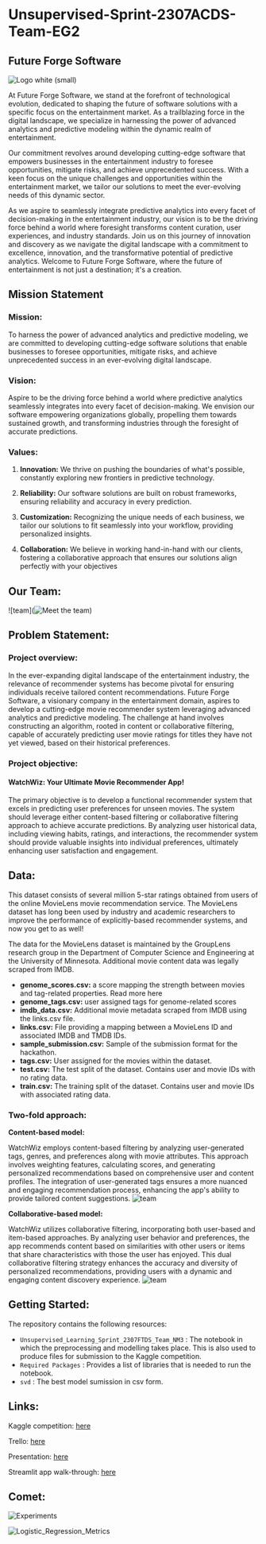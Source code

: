# Unsupervised-Sprint-2307ACDS-Team-EG2

## Future Forge Software

![Logo white (small)](![Logo](https://github.com/Christelle278/Unsupervised-Learning-Sprint-2307FTDS-Team-NM3/assets/142970095/dfa7ab2f-9068-45f6-9131-66530ff25f0d))

At Future Forge Software, we stand at the forefront of technological evolution, dedicated to shaping the future of software solutions with a specific focus on the entertainment market. As a trailblazing force in the digital landscape, we specialize in harnessing the power of advanced analytics and predictive modeling within the dynamic realm of entertainment.

Our commitment revolves around developing cutting-edge software that empowers businesses in the entertainment industry to foresee opportunities, mitigate risks, and achieve unprecedented success. With a keen focus on the unique challenges and opportunities within the entertainment market, we tailor our solutions to meet the ever-evolving needs of this dynamic sector.

As we aspire to seamlessly integrate predictive analytics into every facet of decision-making in the entertainment industry, our vision is to be the driving force behind a world where foresight transforms content curation, user experiences, and industry standards. Join us on this journey of innovation and discovery as we navigate the digital landscape with a commitment to excellence, innovation, and the transformative potential of predictive analytics. Welcome to Future Forge Software, where the future of entertainment is not just a destination; it's a creation.

## Mission Statement

### Mission:

To harness the power of advanced analytics and predictive modeling, we are committed to developing cutting-edge software solutions that enable businesses to foresee opportunities, mitigate risks, and achieve unprecedented success in an ever-evolving digital landscape.

### Vision:

Aspire to be the driving force behind a world where predictive analytics seamlessly integrates into every facet of decision-making. We envision our software empowering organizations globally, propelling them towards sustained growth, and transforming industries through the foresight of accurate predictions.

### Values:

1. **Innovation:** We thrive on pushing the boundaries of what's possible, constantly exploring new frontiers in predictive technology.

2. **Reliability:** Our software solutions are built on robust frameworks, ensuring reliability and accuracy in every prediction.

3. **Customization:** Recognizing the unique needs of each business, we tailor our solutions to fit seamlessly into your workflow, providing personalized insights.

4. **Collaboration:** We believe in working hand-in-hand with our clients, fostering a collaborative approach that ensures our solutions align perfectly with your objectives

## Our Team:

![team](![Meet the team](https://github.com/Christelle278/Unsupervised-Learning-Sprint-2307FTDS-Team-NM3/assets/142970095/bdb2aedb-52e9-4499-88c4-ca58e25a249f))

## Problem Statement:

### Project overview:

In the ever-expanding digital landscape of the entertainment industry, the relevance of recommender systems has become pivotal for ensuring individuals receive tailored content recommendations. Future Forge Software, a visionary company in the entertainment domain, aspires to develop a cutting-edge movie recommender system leveraging advanced analytics and predictive modeling. The challenge at hand involves constructing an algorithm, rooted in content or collaborative filtering, capable of accurately predicting user movie ratings for titles they have not yet viewed, based on their historical preferences.

### Project objective:

#### WatchWiz: Your Ultimate Movie Recommender App!

The primary objective is to develop a functional recommender system that excels in predicting user preferences for unseen movies. The system should leverage either content-based filtering or collaborative filtering approach to achieve accurate predictions. By analyzing user historical data, including viewing habits, ratings, and interactions, the recommender system should provide valuable insights into individual preferences, ultimately enhancing user satisfaction and engagement.

## Data:

This dataset consists of several million 5-star ratings obtained from users of the online MovieLens movie recommendation service. The MovieLens dataset has long been used by industry and academic researchers to improve the performance of explicitly-based recommender systems, and now you get to as well!

The data for the MovieLens dataset is maintained by the GroupLens research group in the Department of Computer Science and Engineering at the University of Minnesota. Additional movie content data was legally scraped from IMDB.

- **genome_scores.csv:** a score mapping the strength between movies and tag-related properties. Read more here
- **genome_tags.csv:** user assigned tags for genome-related scores
- **imdb_data.csv:** Additional movie metadata scraped from IMDB using the links.csv file.
- **links.csv:** File providing a mapping between a MovieLens ID and associated IMDB and TMDB IDs.
- **sample_submission.csv:** Sample of the submission format for the hackathon.
- **tags.csv:** User assigned for the movies within the dataset.
- **test.csv:** The test split of the dataset. Contains user and movie IDs with no rating data.
- **train.csv:** The training split of the dataset. Contains user and movie IDs with associated rating data.

### Two-fold approach:

**Content-based model:**

WatchWiz employs content-based filtering by analyzing user-generated tags, genres, and preferences along with movie attributes. This approach involves weighting features, calculating scores, and generating personalized recommendations based on comprehensive user and content profiles. The integration of user-generated tags ensures a more nuanced and engaging recommendation process, enhancing the app's ability to provide tailored content suggestions.
![team](![Content](https://github.com/Christelle278/Unsupervised-Learning-Sprint-2307FTDS-Team-NM3/assets/142970095/c404befa-44e0-45c4-9fde-06614924bb60))

**Collaborative-based model:**

WatchWiz utilizes collaborative filtering, incorporating both user-based and item-based approaches. By analyzing user behavior and preferences, the app recommends content based on similarities with other users or items that share characteristics with those the user has enjoyed. This dual collaborative filtering strategy enhances the accuracy and diversity of personalized recommendations, providing users with a dynamic and engaging content discovery experience.
![team](![Colab](https://github.com/Christelle278/Unsupervised-Learning-Sprint-2307FTDS-Team-NM3/assets/142970095/3be6fc56-bcc3-4db9-9c87-25d07926496b))

## Getting Started:

The repository contains the following resources:

- `Unsupervised_Learning_Sprint_2307FTDS_Team_NM3` : The notebook in which the preprocessing and modelling takes place. This is also used to produce files for submission to the Kaggle competition.
- `Required Packages` : Provides a list of libraries that is needed to run the notebook.
- `svd` : The best model sumission in csv form.

## Links:

Kaggle competition: [here]([https://www.kaggle.com/competitions/ea-twitter-sentiment-classification-2023-2024/leaderboard](https://www.kaggle.com/competitions/ea-movie-recommendation-predict-2023-2024/overview))

Trello: [here]([https://trello.com/b/LOYQ6RpI/team-eg2-classification](https://trello.com/b/CgG83gS3/unsupervised-learning-sprint-2307ftds-team-nm3))

Presentation: [here]([https://www.canva.com/design/DAF2LoguYXw/3EtQqpfPqrG7BxnL9lwYKA/edit?utm_content=DAF2LoguYXw&utm_campaign=designshare&utm_medium=link2&utm_source=sharebutton](https://www.canva.com/design/DAF7j-DC0o8/8N0TxE7zjaBFUi3dq2SWRQ/edit?utm_content=DAF7j-DC0o8&utm_campaign=designshare&utm_medium=link2&utm_source=sharebutton))

Streamlit app walk-through: [here]([https://www.loom.com/share/13cbf1b31c3d4147815b50a69db40448?sid=45bff042-cf68-4fc7-a9bd-04667639e9e2](https://www.loom.com/share/24e384d8ebba49dfaaf644fcc6d7aa8b))

## Comet:

![Experiments](![Experiments](https://github.com/Christelle278/Unsupervised-Learning-Sprint-2307FTDS-Team-NM3/assets/142970095/0dcf4c15-9e07-4b7d-b23d-342be262c1aa))

![Logistic_Regression_Metrics](![SVD_pp](https://github.com/Christelle278/Unsupervised-Learning-Sprint-2307FTDS-Team-NM3/assets/142970095/843cb646-b5d3-443a-8d99-34f93d0d332c)
)
